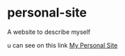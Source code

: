 # personal-site
A website to describe myself

u can see on this link [My Personal Site](https://github.com/reaperizy/personal-site)

